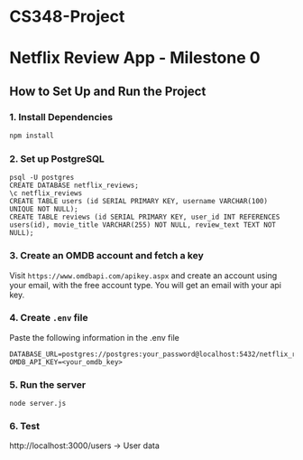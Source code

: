 # CS348-Project

# Netflix Review App - Milestone 0

## How to Set Up and Run the Project

### 1. Install Dependencies
```sh
npm install
```
### 2. Set up PostgreSQL
```
psql -U postgres
CREATE DATABASE netflix_reviews;
\c netflix_reviews
CREATE TABLE users (id SERIAL PRIMARY KEY, username VARCHAR(100) UNIQUE NOT NULL);
CREATE TABLE reviews (id SERIAL PRIMARY KEY, user_id INT REFERENCES users(id), movie_title VARCHAR(255) NOT NULL, review_text TEXT NOT NULL);
```

### 3. Create an OMDB account and fetch a key
Visit `https://www.omdbapi.com/apikey.aspx` and create an account using your email, with the free account type. You will get an email with your api key.

### 4. Create `.env` file
Paste the following information in the .env file
```
DATABASE_URL=postgres://postgres:your_password@localhost:5432/netflix_reviews
OMDB_API_KEY=<your_omdb_key>
```

### 5. Run the server
```
node server.js
```

### 6. Test
http://localhost:3000/users → User data